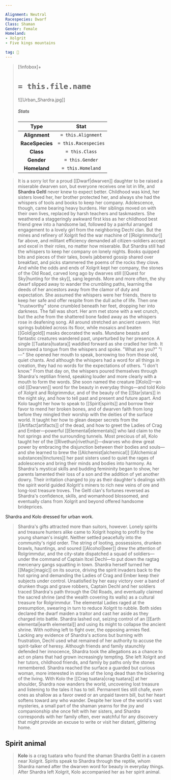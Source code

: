 ```yaml
---

Alignment: Neutral
Racespecies: Dwarf
Class: Shaman
Gender: Female
Homeland:
- Xolgrit
- Five kings mountains

tag: 👤️
---
```


> [!infobox]+
> #  `= this.file.name`
> ![[Urban_Shardra.jpg]]
> ##### Stats
> Type | Stat |
> :---: |:---:|
> **Alignment** | `= this.Alignment` |
> **RaceSpecies** | `= this.Racespecies` |
> **Class** | `= this.Class` |
> **Gender** | `= this.Gender` |
> **Homeland** | `= this.Homeland` |



> It is a sorry lot for a proud [[Dwarf|dwarven]] daughter to be raised a miserable dwarven son, but everyone receives one lot in life, and **Shardra Geltl** never knew to expect better. Childhood was kind, her sisters loved her, her brother protected her, and always she had the whispers of tools and books to keep her company. Adolescence, though, came bearing heavy burdens. Her siblings moved on with their own lives, replaced by harsh teachers and taskmasters. She weathered a staggeringly awkward first kiss as her childhood best friend grew into a handsome lad, followed by a painful arranged engagement to a lovely girl from the neighboring Dechl clan. But the mines and refinery of Xolgrit fed the war machine of [[Rolgrimmdur]] far above, and militant efficiency demanded all citizen-soldiers accept and excel in their roles, no matter how miserable.
> But Shardra still had the whispers to keep her company on lonely nights.
> Books quipped bits and pieces of their tales, bowls jabbered gossip shared over breakfast, and picks stammered the poems of the rocks they clove. And while the odds and ends of Xolgrit kept her company, the stones of the Old Road, carved long ago by dwarves still [[Quest for Sky|hunting for the sky]], sang legends. More and more often, the shy dwarf slipped away to wander the crumbling paths, learning the deeds of her ancestors away from the clamor of duty and expectation. She assumed the whispers were her friends, there to keep her safe and offer respite from the dull ache of life. Then one "trustworthy" stone crumbled beneath her feet, dropping her into darkness.
> The fall was short. Her arm met stone with a wet crunch, but the ache from the shattered bone faded away as the whispers rose in deafening song. All around stretched an ancient cavern. Hot springs bubbled across its floor, while mosaics and beaten [[Gold|gold]] masks decorated the walls. Mundane beasts and fantastic creatures wandered past, unperturbed by her presence.
> A single [[Tuatara|tuatara]] waddled forward as she cradled her limb. It borrowed a tongue from the whispers and spoke. "What are you?"
> "I—" She opened her mouth to speak, borrowing too from those old, quiet chants. And although the whispers had a word for all things in creation, they had no words for the expectations of others. "I don't know."
> From that day on, the whispers poured themselves through Shardra's reptilian friend, speaking louder and more clearly with a mouth to form the words. She soon named the creature [[Kolo]]—an old [[Dwarven]] word for the beauty in everyday things—and told Kolo of Xolgrit and Rolgrimmdur, and of the beauty of the [[Star|stars]] in the night sky, and how to tell past and present and future apart. And Kolo taught her how to speak to [[Spirit|spirits]] and borrow their favor to mend her broken bones, and of dwarven faith from long before they mingled their worship with the deities of the surface world. It taught her how to glean deeper secrets from the [[Artifact|artifacts]] of the dead, and how to greet the Ladies of Crag and Ember—powerful [[Elemental|elementals]] who laid claim to the hot springs and the surrounding tunnels. Most precious of all, Kolo taught her of the [[Rivethun|rivethun]]—dwarves who drew great power by embracing the disjunction between their bodies and souls—and she learned to brew the [[Alchemist|alchemical]] [[Alchemical substances|tinctures]] her past sisters used to quiet the rages of adolescence and bring their minds and bodies into harmony.
> As Shardra's mystical skills and budding femininity began to show, her parents lamented their loss of a son and the addition of yet another dowry. Their irritation changed to joy as their daughter's dealings with the spirit world guided Xolgrit's miners to rich new veins of ore and long-lost treasure troves. The Geltl clan's fortunes reversed as Shardra's confidence, skills, and womanhood blossomed, and eventually clans from Xolgrit and beyond offered handsome brideprices.

 
 Shardra and Kolo dressed for urban work.
> Shardra's gifts attracted more than suitors, however. Lonely spirits and treasure hunters alike came to Xolgrit hoping to profit by the young shaman's insight. Neither settled peacefully into the community's rigid order. The string of looting, possessions, drunken brawls, hauntings, and soured [[Alcohol|beer]] drew the attention of Rolgrimmdur, and the city-state dispatched a squad of soldiers—under the command of Captain Itcel Dechl—to put down the ragtag mercenary gangs squatting in town. Shardra herself turned her [[Magic|magic]] on its source, driving the spirit invaders back to the hot spring and demanding the Ladies of Crag and Ember keep their subjects under control.
> Unsatisfied by her easy victory over a band of drunken thugs and grave robbers, Captain Dechl and her soldiers traced Shardra's path through the Old Roads, and eventually claimed the sacred shrine (and the wealth covering its walls) as a cultural treasure for Rolgrimmdur. The elemental Ladies raged at the presumption, swearing in turn to reduce Xolgrit to rubble. Both sides declared the dwarf maiden a traitor and cast her aside as they charged into battle. Shardra lashed out, seizing control of an [[Earth elemental|earth elemental]] and using its might to collapse the ancient shrine.
> With nothing left to fight over, the opposing armies fled.
> Lacking any evidence of Shardra's actions but burning with frustration, Dechl used what remained of her authority to accuse the spirit-talker of heresy. Although friends and family staunchly defended her innocence, Shardra took the allegations as a chance to act on plans that had grown increasingly tempting. She left Xolgrit and her tutors, childhood friends, and family by paths only the stones remembered. Shardra reached the surface a guarded but curious woman, more interested in stories of the long dead than the bickering of the living. With Kolo the [[Crag tuatara|crag tuatara]] at her shoulder, Shardra now wanders the world, uncovering lost treasure and listening to the tales it has to tell. Permanent ties still chafe, even ones as shallow as a favor owed or an unpaid tavern bill, but her heart softens toward any who wander. Despite her love of the world's vast mysteries, a small part of the shaman yearns for the joy and companionship she once felt with her sisters, and Shardra corresponds with her family often, ever watchful for any discovery that might provide an excuse to write or visit her distant, glittering home.


## Spirit animal

> **Kolo** is a crag tuatara who found the shaman Shardra Geltl in a cavern near Xolgrit. Spirits speak to Shardra through the reptile, whom Shardra named after the dwarven word for beauty in everyday things. After Shardra left Xolgrit, Kolo accompanied her as her spirit animal.








